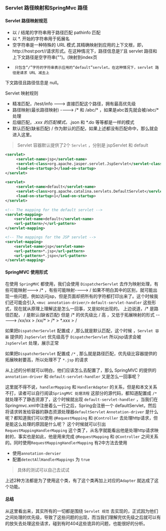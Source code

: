 ### Servlet 路径映射和SpringMvc 路径

#### Servlet 路径映射规范

 *	以 / 结尾的字符串用于路径匹配   pathinfo 匹配
 *	以 *. 开始的字符串用于拓展名
 * 	空字符串是一种特殊的 URL 模式.其精确映射到应用的上下文根，即，http://host:port/<context-root>/请求形式。在这种情况下，路径信息是‘/’且 servlet 路径和上下文路径是空字符串("")。(映射到index页
 *  	只包含“/”字符的字符串表示应用的“default”servlet。在这种情况下，servlet 路径是请求 URL 减去上
下文路径且路径信息是 null。

Servlet 映射规则

*	精准匹配，/test/info ---> 直接匹配这个路径，拥有最高优先级
* 	路径映射(最长路径映射) ----> /* 和 /abc/* ，如果是abc首先就会被/abc/*处理
*  	后缀匹配，*.xxx 的匹配模式。*.json 和 *.do 等等都是一样的模式
*   默认匹配(缺省匹配) / 作为默认的匹配，如果上述都没有匹配命中，那么就会进入这里。

> Servlet 容器默认提供了2个 `Servlet` ，分别是 jspServlet 和 default


```xml
<servlet>
     <servlet-name>jsp</servlet-name>
     <servlet-class>org.apache.jasper.servlet.JspServlet</servlet-class>
     <load-on-startup>3</load-on-startup>
</servlet>
    
<servlet>
     <servlet-name>default</servlet-name>
     <servlet-class>org.apache.catalina.servlets.DefaultServlet</servlet-class>
     <load-on-startup>1</load-on-startup>
</servlet>
 
<!-- The mapping for the default servlet -->
<servlet-mapping>
    <servlet-name>default</servlet-name>
    <url-pattern>/</url-pattern>
</servlet-mapping>

<!-- The mappings for the JSP servlet -->
<servlet-mapping>
    <servlet-name>jsp</servlet-name>
    <url-pattern>*.jsp</url-pattern>
    <url-pattern>*.jspx</url-pattern>
</servlet-mapping>    
```

#### SpringMVC 使用形式

  在使用 `SpringMVC` 都使用，我们会使用 `DispatcherServlet` 去作为映射处理，有些可能映射---> /* ，有些可能映射----> / 如果不明白其中的区别，就可能出现一些问题，例如访问jsp，但是页面却把所有的字符都打印出来了。这个时候我们还可能会引入 `<mvc annotation-driver/>` `default-servlet-handler` 这些形式，现在就从原理上理解这是怎么一回事，又是如何出现的。
	上边说道，/* 是路径匹配， / 是默认(缺省匹配) 但是 /* 的优先级比 / 高 ，又低于拓展映射的形式 -----> /xx/xx > /xx/* > /* > *.xxx  > / 
	
如果把`DispatcherServlet` 配置成 `/` ,那么就是默认匹配，这个时候 ，`Servlet 容器` 提供的 `JspServlet` 优先级高于 `DispatcherServlet` 所以jsp请求会被 `JspServlet` 处理，展示正常

如果把`DispatcherServlet` 配置成 `/*` , 那么就是路径匹配，优先级比容器提供的拓展映射要高，所以处理不了 `*.jsp` 的请求
	
从上述的分析就可以明白，他们应该怎么去配置了，那么 SpringMVC 的提供的 `annotation-driver` 和 `default-servlet-handler` 又是怎么一回事呢？
	
这里就不得不说，`handlerMapping` 和 `HandlerAdapter` 的关系，但是和本文关系不打，读者可以自行阅读`SpringMVC 处理流程` 这部分的源代码，都知道配置成 `/*` 就处理不了静态资源了，这个时候就出现  `default-servlet-handler` ，当我们在Springmvc.xml中注册着么一行之后，Spring会注册一个 defaultServlet，然后将请求转发给容器的静态资源处理器`defaultServlet`
	`Annotation-driver` 是什么呢？都知道我们可以使用 `@RequestMapping` 和 `@Controller` 去处理http请求，但是能这么处理的原因是什么呢？ 这个时候就可以引出`RequestMappingHandlerMapping` 这个类了，从名字就能看出他是处理http请求映射的，事实也是如此，他是用来完成  `@RequestMapping` 和 `@Controller`  之间关系的。同时使用`RequestMappingHandlerMapping`  有2中方法去使用
	
*	使用`annotation-dervier`
* 	配置`detectAllHandlerMappings` 为 `true`

> 具体的测试可以自己去试试

上述2种方法都是为了使用这个类，有了这个类再加上对应的`Adapter` 就达成了这个功能。

#### 总结
从这里看出来，其实所有的一切都是围绕 `Servlet 规范` 去实现的，正式因为他们之间处理的优先级，导致了这些问题的出现，而当我们理解完优先级之后就可以有的放矢去处理这些请求，碰到有时404这些诡异的问题，也能很好的分析。
